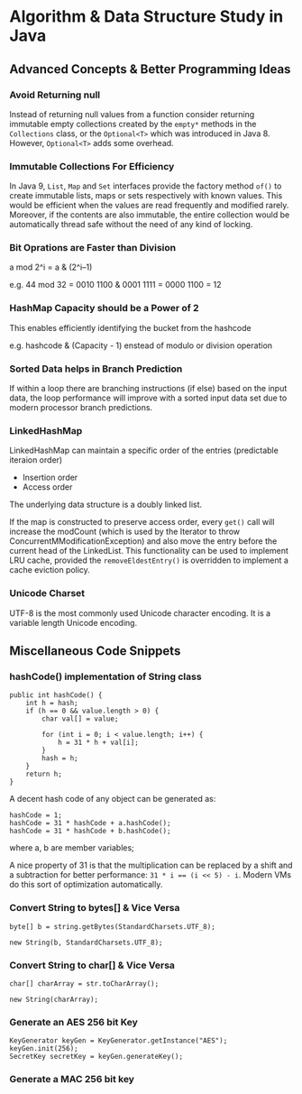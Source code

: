 # Algorithm & Data Structure Study in Java

## Advanced Concepts & Better Programming Ideas

### Avoid Returning null

Instead of returning null values from a function consider returning immutable empty collections created by the `empty*` methods in the `Collections` class, or the `Optional<T>` which was introduced in Java 8. However, `Optional<T>` adds some overhead.

### Immutable Collections For Efficiency

In Java 9, `List`, `Map` and `Set` interfaces provide the factory method `of()` to create immutable lists, maps or sets respectively with known values. This would be efficient when the values are read frequently and modified rarely. Moreover, if the contents are also immutable, the entire collection would be automatically thread safe without the need of any kind of locking.

### Bit Oprations are Faster than Division

a mod 2^i = a & (2^i–1)

e.g. 44 mod 32 = 0010 1100 & 0001 1111 = 0000 1100 = 12

### HashMap Capacity should be a Power of 2

This enables efficiently identifying the bucket from the hashcode

e.g. hashcode & (Capacity - 1) enstead of modulo or division operation

### Sorted Data helps in Branch Prediction

If within a loop there are branching instructions (if else) based on the input data, the loop performance will improve with a sorted input data set due to modern processor branch predictions.

### LinkedHashMap

LinkedHashMap can maintain a specific order of the entries (predictable iteraion order)
- Insertion order
- Access order

The underlying data structure is a doubly linked list.

If the map is constructed to preserve access order, every `get()` call will increase the modCount (which is used by the Iterator to throw ConcurrentMModificationException) and also move the entry before the current head of the LinkedList. This functionality can be used to implement LRU cache, provided the `removeEldestEntry()` is overridden to implement a cache eviction policy.

### Unicode Charset

UTF-8 is the most commonly used Unicode character encoding. It is a variable length Unicode encoding.


## Miscellaneous Code Snippets

### hashCode() implementation of String class

    public int hashCode() {
        int h = hash;
        if (h == 0 && value.length > 0) {
            char val[] = value;

            for (int i = 0; i < value.length; i++) {
                h = 31 * h + val[i];
            }
            hash = h;
        }
        return h;
    }

A decent hash code of any object can be generated as:

    hashCode = 1;
    hashCode = 31 * hashCode + a.hashCode();
    hashCode = 31 * hashCode + b.hashCode();

where a, b are member variables;

A nice property of 31 is that the multiplication can be replaced by a shift and a subtraction for better performance: `31 * i == (i << 5) - i`. Modern VMs do this sort of optimization automatically.

### Convert String to bytes[] & Vice Versa

    byte[] b = string.getBytes(StandardCharsets.UTF_8);

    new String(b, StandardCharsets.UTF_8);

### Convert String to char[] & Vice Versa

    char[] charArray = str.toCharArray();

    new String(charArray);

### Generate an AES 256 bit Key

    KeyGenerator keyGen = KeyGenerator.getInstance("AES");
    keyGen.init(256);
    SecretKey secretKey = keyGen.generateKey();

### Generate a MAC 256 bit key

